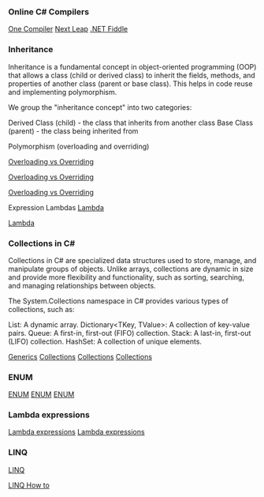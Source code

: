 ### Online C# Compilers

[One Compiler](https://onecompiler.com/csharp)
[Next Leap](https://nextleap.app/online-compiler/csharp-programming)
[.NET Fiddle](https://dotnetfiddle.net/)

### Inheritance
Inheritance is a fundamental concept in object-oriented programming (OOP) that allows a class (child or derived class) to inherit the fields, methods, and properties of another class (parent or base class). This helps in code reuse and implementing polymorphism.

We group the "inheritance concept" into two categories:

Derived Class (child) - the class that inherits from another class
Base Class (parent) - the class being inherited from



Polymorphism (overloading and overriding)

[Overloading vs Overriding](https://ogutdgnn.medium.com/polymorphism-in-c-with-method-overloading-and-method-overriding-da0d5323a2cd)

[Overloading vs Overriding](https://interviewspreparation.com/method-overloading-vs-method-overriding-in-csharp-interviews/)

[Overloading vs Overriding](https://c-sharpcorner.com/UploadFile/8a67c0/method-overloading-and-method-overriding-in-C-Sharp/)


Expression Lambdas
[Lambda](https://c-sharpcorner.com/UploadFile/bd6c67/lambda-expressions-in-C-Sharp/)

[Lambda](https://medium.com/@eveciana21/c-survival-guide-lambda-expression-practice-d57294581a30)


### Collections in C#

Collections in C# are specialized data structures used to store, manage, and manipulate groups of objects. Unlike arrays, collections are dynamic in size and provide more flexibility and functionality, such as sorting, searching, and managing relationships between objects.

The System.Collections namespace in C# provides various types of collections, such as:

List<T>: A dynamic array.
Dictionary<TKey, TValue>: A collection of key-value pairs.
Queue<T>: A first-in, first-out (FIFO) collection.
Stack<T>: A last-in, first-out (LIFO) collection.
HashSet<T>: A collection of unique elements.

[Generics](https://www.geeksforgeeks.org/c-sharp-generics-introduction/)
[Collections](https://learn.microsoft.com/en-us/dotnet/csharp/language-reference/builtin-types/collections)
[Collections](https://www.c-sharpcorner.com/UploadFile/736bf5/collection-in-C-Sharp/)
[Collections](https://www.geeksforgeeks.org/collections-in-c-sharp/)


### ENUM
[ENUM](https://www.w3schools.com/cs/cs_enums.php)
[ENUM](https://learn.microsoft.com/en-us/dotnet/csharp/language-reference/builtin-types/enum)
[ENUM](https://learn.microsoft.com/en-us/dotnet/csharp/language-reference/language-specification/enums)

### Lambda expressions
[Lambda expressions](https://learn.microsoft.com/en-us/dotnet/csharp/language-reference/operators/lambda-expressions)
[Lambda expressions](https://www.c-sharpcorner.com/UploadFile/bd6c67/lambda-expressions-in-C-Sharp/)

### LINQ
[LINQ](https://learn.microsoft.com/en-us/dotnet/csharp/linq/get-started/write-linq-queries)

[LINQ How to](https://learn.microsoft.com/en-us/dotnet/csharp/linq/how-to-query-files-and-directories)